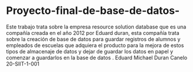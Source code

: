 # Proyecto-final-de-base-de-datos-
Este trabajo trata sobre la empresa resource solution database que es una compañía creada en el año 2012 por Eduard duran, esta compañía trata sobre la creación de base de datos para guardar registros de alumnos y empleados de escuelas que adquiera el producto para la mejora de estos tipos de almacenaje de datos y dejar de guardar los datos en papel y comenzar a guardarlos en la base de datos . Eduard Michael Duran Canelo 20-SIIT-1-001
